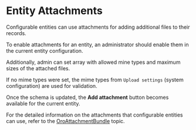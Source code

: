 <a id="backend-entity-attachments"></a>

# Entity Attachments

Configurable entities can use attachments for adding additional files to their records.

To enable attachments for an entity, an administrator should enable them in the current entity configuration.

Additionally, admin can set array with allowed mine types and maximum sizes of the attached files.

If no mime types were set, the mime types from `Upload settings` (system configuration) are used for validation.

Once the schema is updated, the **Add attachment** button becomes available for the current entity.

For the detailed information on the attachments that configurable entities can use, refer to the [OroAttachmentBundle](../../bundles/platform/AttachmentBundle/index.md#bundle-docs-platform-attachment-bundle) topic.

<!-- Frontend -->
